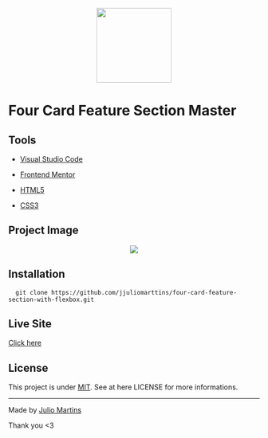 <p align="center">
  <img src="https://user-images.githubusercontent.com/49854105/81446233-df6b8c00-9150-11ea-819a-b17ce2356e2c.jpg" width="150">
  <h1>Four Card Feature Section Master</h1>
</p>

## Tools


- [Visual Studio Code](https://code.visualstudio.com/)

- [Frontend Mentor](https://www.frontendmentor.io/)

- [HTML5](https://www.w3schools.com/html/default.asp)

- [CSS3](https://www.w3schools.com/css/default.asp)

## Project Image

<p align="center">
  <img src="https://user-images.githubusercontent.com/49854105/81446760-c4e5e280-9151-11ea-888e-ee7e723d0900.jpg">
</p>


## Installation

````
  git clone https://github.com/jjuliomarttins/four-card-feature-section-with-flexbox.git
````

## Live Site

[Click here](https://four-card-feature-section-with-flexbox-sooty.now.sh/)

## License

This project is under [MIT](https://choosealicense.com/licenses/mit/). See at here LICENSE for more informations.

---

Made by [Julio Martins](https://twitter.com/jjuliomarttins)

Thank you <3

